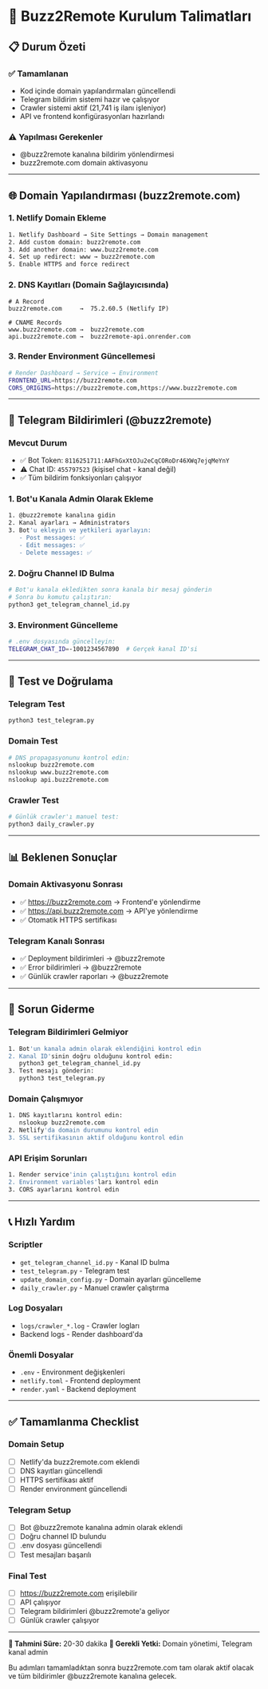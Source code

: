 # 🚀 Buzz2Remote Kurulum Talimatları

## 📋 Durum Özeti

### ✅ Tamamlanan
- Kod içinde domain yapılandırmaları güncellendi
- Telegram bildirim sistemi hazır ve çalışıyor
- Crawler sistemi aktif (21,741 iş ilanı işleniyor)
- API ve frontend konfigürasyonları hazırlandı

### ⚠️ Yapılması Gerekenler
- @buzz2remote kanalına bildirim yönlendirmesi
- buzz2remote.com domain aktivasyonu

---

## 🌐 Domain Yapılandırması (buzz2remote.com)

### 1. Netlify Domain Ekleme
```bash
1. Netlify Dashboard → Site Settings → Domain management
2. Add custom domain: buzz2remote.com
3. Add another domain: www.buzz2remote.com
4. Set up redirect: www → buzz2remote.com
5. Enable HTTPS and force redirect
```

### 2. DNS Kayıtları (Domain Sağlayıcısında)
```dns
# A Record
buzz2remote.com     →  75.2.60.5 (Netlify IP)

# CNAME Records  
www.buzz2remote.com →  buzz2remote.com
api.buzz2remote.com →  buzz2remote-api.onrender.com
```

### 3. Render Environment Güncellemesi
```bash
# Render Dashboard → Service → Environment
FRONTEND_URL=https://buzz2remote.com
CORS_ORIGINS=https://buzz2remote.com,https://www.buzz2remote.com
```

---

## 📢 Telegram Bildirimleri (@buzz2remote)

### Mevcut Durum
- ✅ Bot Token: `8116251711:AAFhGxXtOJu2eCqCORoDr46XWq7ejqMeYnY`
- ⚠️ Chat ID: `455797523` (kişisel chat - kanal değil)
- ✅ Tüm bildirim fonksiyonları çalışıyor

### 1. Bot'u Kanala Admin Olarak Ekleme
```bash
1. @buzz2remote kanalına gidin
2. Kanal ayarları → Administrators
3. Bot'u ekleyin ve yetkileri ayarlayın:
   - Post messages: ✅
   - Edit messages: ✅
   - Delete messages: ✅
```

### 2. Doğru Channel ID Bulma
```bash
# Bot'u kanala ekledikten sonra kanala bir mesaj gönderin
# Sonra bu komutu çalıştırın:
python3 get_telegram_channel_id.py
```

### 3. Environment Güncelleme
```bash
# .env dosyasında güncelleyin:
TELEGRAM_CHAT_ID=-1001234567890  # Gerçek kanal ID'si
```

---

## 🧪 Test ve Doğrulama

### Telegram Test
```bash
python3 test_telegram.py
```

### Domain Test
```bash
# DNS propagasyonunu kontrol edin:
nslookup buzz2remote.com
nslookup www.buzz2remote.com
nslookup api.buzz2remote.com
```

### Crawler Test
```bash
# Günlük crawler'ı manuel test:
python3 daily_crawler.py
```

---

## 📊 Beklenen Sonuçlar

### Domain Aktivasyonu Sonrası
- ✅ https://buzz2remote.com → Frontend'e yönlendirme
- ✅ https://api.buzz2remote.com → API'ye yönlendirme
- ✅ Otomatik HTTPS sertifikası

### Telegram Kanalı Sonrası
- ✅ Deployment bildirimleri → @buzz2remote
- ✅ Error bildirimleri → @buzz2remote  
- ✅ Günlük crawler raporları → @buzz2remote

---

## 🚨 Sorun Giderme

### Telegram Bildirimleri Gelmiyor
```bash
1. Bot'un kanala admin olarak eklendiğini kontrol edin
2. Kanal ID'sinin doğru olduğunu kontrol edin:
   python3 get_telegram_channel_id.py
3. Test mesajı gönderin:
   python3 test_telegram.py
```

### Domain Çalışmıyor
```bash
1. DNS kayıtlarını kontrol edin:
   nslookup buzz2remote.com
2. Netlify'da domain durumunu kontrol edin
3. SSL sertifikasının aktif olduğunu kontrol edin
```

### API Erişim Sorunları
```bash
1. Render service'inin çalıştığını kontrol edin
2. Environment variables'ları kontrol edin
3. CORS ayarlarını kontrol edin
```

---

## 📞 Hızlı Yardım

### Scriptler
- `get_telegram_channel_id.py` - Kanal ID bulma
- `test_telegram.py` - Telegram test
- `update_domain_config.py` - Domain ayarları güncelleme
- `daily_crawler.py` - Manuel crawler çalıştırma

### Log Dosyaları
- `logs/crawler_*.log` - Crawler logları
- Backend logs - Render dashboard'da

### Önemli Dosyalar
- `.env` - Environment değişkenleri
- `netlify.toml` - Frontend deployment
- `render.yaml` - Backend deployment

---

## ✅ Tamamlanma Checklist

### Domain Setup
- [ ] Netlify'da buzz2remote.com eklendi
- [ ] DNS kayıtları güncellendi
- [ ] HTTPS sertifikası aktif
- [ ] Render environment güncellendi

### Telegram Setup  
- [ ] Bot @buzz2remote kanalına admin olarak eklendi
- [ ] Doğru channel ID bulundu
- [ ] .env dosyası güncellendi
- [ ] Test mesajları başarılı

### Final Test
- [ ] https://buzz2remote.com erişilebilir
- [ ] API çalışıyor
- [ ] Telegram bildirimleri @buzz2remote'a geliyor
- [ ] Günlük crawler çalışıyor

---

**🎯 Tahmini Süre:** 20-30 dakika
**👤 Gerekli Yetki:** Domain yönetimi, Telegram kanal admin

Bu adımları tamamladıktan sonra buzz2remote.com tam olarak aktif olacak ve tüm bildirimler @buzz2remote kanalına gelecek. 
